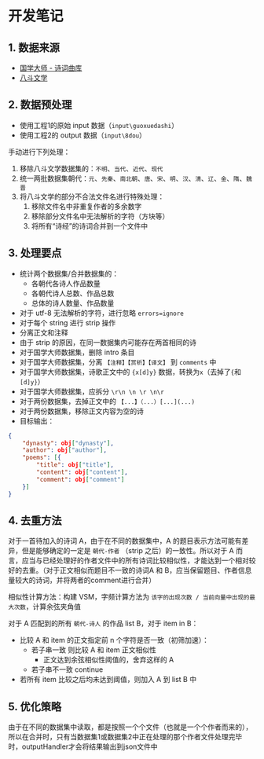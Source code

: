 # 开发笔记

## 1. 数据来源

* [国学大师 - 诗词曲库](http://www.guoxuedashi.com/shici/)
* [八斗文学](http://www.8dou.net/)

## 2. 数据预处理

* 使用工程1的原始 input 数据（`input\guoxuedashi`）
* 使用工程2的 output 数据（`input\8dou`）

手动进行下列处理：
1. 移除八斗文学数据集的：`不明`、`当代`、`近代`、`现代`
2. 统一两批数据集朝代：`元`、`先秦`、`南北朝`、`唐`、`宋`、`明`、`汉`、`清`、`辽`、`金`、`隋`、`魏晋`
3. 将八斗文学的部分不合法文件名进行特殊处理：
   1. 移除文件名中非重复作者的多余数字
   2. 移除部分文件名中无法解析的字符（方块等）
   3. 将所有“诗经”的诗词合并到一个文件中

## 3. 处理要点

* 统计两个数据集/合并数据集的：
  * 各朝代各诗人作品数量
  * 各朝代诗人总数、作品总数
  * 总体的诗人数量、作品数量
* 对于 utf-8 无法解析的字符，进行忽略 `errors=ignore`
* 对于每个 string 进行 strip 操作
* 分离正文和注释
* 由于 strip 的原因，在同一数据集内可能存在两首相同的诗
* 对于国学大师数据集，删除 intro 条目
* 对于国学大师数据集，分离 `【注释】【赏析】【译文】` 到 `comments` 中
* 对于国学大师数据集，诗歌正文中的 `{x[d]y}` 数据，转换为`x`（去掉了`{`和`[d]y}`）
* 对于国学大师数据集，应拆分 `\r\n \n \r \n\r`
* 对于两份数据集，去掉正文中的 `【...】（...）[...](...)`
* 对于两份数据集，移除正文内容为空的诗
* 目标输出：

```json
{
    "dynasty": obj["dynasty"],
    "author": obj["author"],
    "poems": [{
        "title": obj["title"],
        "content": obj["content"],
        "comment": obj["comment"]
    }]
}
```

## 4. 去重方法

对于一首待加入的诗词 A，由于在不同的数据集中，A 的题目表示方法可能有差异，但是能够确定的一定是 `朝代-作者` （strip 之后）的一致性。所以对于 A 而言，应当与已经处理好的作者文件中的所有诗词比较相似性，才能达到一个相对较好的去重。（对于正文相似而题目不一致的诗词A 和 B，应当保留题目、作者信息量较大的诗词，并将两者的comment进行合并）

相似性计算方法：构建 VSM，字频计算方法为 `该字的出现次数 / 当前向量中出现的最大次数`，计算余弦夹角值

对于 A 匹配到的所有 `朝代-诗人` 的作品 list B，对于 item in B：
* 比较 A 和 item 的正文指定前 n 个字符是否一致（初筛加速）：
  * 若子串一致 则比较 A 和 item 正文相似性
    * 正文达到余弦相似性阈值的，舍弃这样的 A
  * 若子串不一致 continue
* 若所有 item 比较之后均未达到阈值，则加入 A 到 list B 中

## 5. 优化策略

由于在不同的数据集中读取，都是按照一个个文件（也就是一个个作者而来的），所以在合并时，只有当数据集1或数据集2中正在处理的那个作者文件处理完毕时，outputHandler才会将结果输出到json文件中

